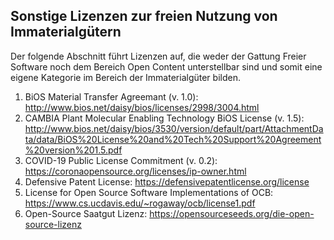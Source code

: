 ## Sonstige Lizenzen zur freien Nutzung von Immaterialgütern

Der folgende Abschnitt führt Lizenzen auf, die weder der Gattung Freier Software noch dem Bereich Open Content unterstellbar sind und somit eine eigene Kategorie im Bereich der Immaterialgüter bilden.

1. BiOS Material Transfer Agreemant (v. 1.0): http://www.bios.net/daisy/bios/licenses/2998/3004.html
1. CAMBIA Plant Molecular Enabling Technology BiOS License (v. 1.5): http://www.bios.net/daisy/bios/3530/version/default/part/AttachmentData/data/BiOS%20License%20and%20Tech%20Support%20Agreement%20version%201.5.pdf
1. COVID-19 Public License Commitment (v. 0.2): https://coronaopensource.org/licenses/ip-owner.html
1. Defensive Patent License: https://defensivepatentlicense.org/license
2. License for Open Source Software Implementations of OCB: https://www.cs.ucdavis.edu/~rogaway/ocb/license1.pdf
3. Open-Source Saatgut Lizenz: https://opensourceseeds.org/die-open-source-lizenz
